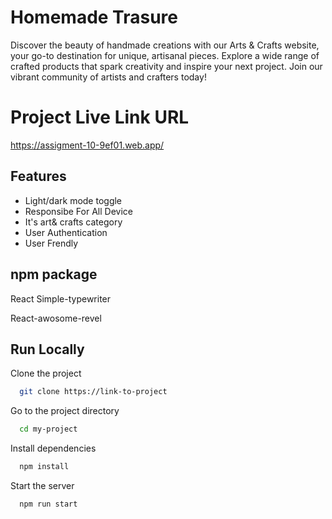 


# Homemade Trasure
Discover the beauty of handmade creations with our Arts & Crafts website, your go-to destination for unique, artisanal pieces. Explore a wide range of  crafted products that spark creativity and inspire your next project. Join our vibrant community of artists and crafters today!

 # Project Live Link URL
https://assigment-10-9ef01.web.app/
 



## Features

- Light/dark mode toggle
- Responsibe For All Device
-  It's art& crafts category
- User Authentication
- User Frendly


## npm package
React Simple-typewriter

React-awosome-revel

## Run Locally

Clone the project

```bash
  git clone https://link-to-project
```

Go to the project directory

```bash
  cd my-project
```

Install dependencies

```bash
  npm install
```

Start the server

```bash
  npm run start
```

